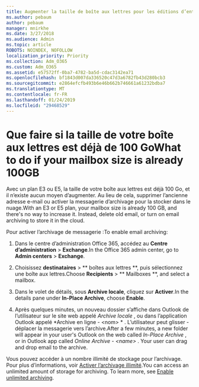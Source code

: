 ```yaml
---
title: Augmenter la taille de boîte aux lettres pour les éditions d’entreprise
ms.author: pebaum
author: pebaum
manager: mnirkhe
ms.date: 3/27/2018
ms.audience: Admin
ms.topic: article
ROBOTS: NOINDEX, NOFOLLOW
localization_priority: Priority
ms.collection: Adm_O365
ms.custom: Adm_O365
ms.assetid: e57572ff-0ba7-4782-ba5d-cdac3142ea71
ms.openlocfilehash: bf1843d007da336520c47d3a6782fb43d280bcb3
ms.sourcegitcommit: e2864efcfb493b6e46b662b746661a61232bdba7
ms.translationtype: MT
ms.contentlocale: fr-FR
ms.lasthandoff: 01/24/2019
ms.locfileid: "29468529"
---
```

# <a name="what-to-do-if-your-mailbox-size-is-already-100gb"></a><span data-ttu-id="a2dfc-102">Que faire si la taille de votre boîte aux lettres est déjà de 100 Go</span><span class="sxs-lookup"><span data-stu-id="a2dfc-102">What to do if your mailbox size is already 100GB</span></span>

<span data-ttu-id="a2dfc-p101">Avec un plan E3 ou E5, la taille de votre boîte aux lettres est déjà 100 Go, et il n’existe aucun moyen d’augmenter. Au lieu de cela, supprimer l’ancienne adresse e-mail ou activer la messagerie d’archivage pour la stocker dans le nuage.</span><span class="sxs-lookup"><span data-stu-id="a2dfc-p101">With an E3 or E5 plan, your mailbox size is already 100 GB, and there's no way to increase it. Instead, delete old email, or turn on email archiving to store it in the cloud.</span></span> 
  
<span data-ttu-id="a2dfc-105">Pour activer l’archivage de messagerie :</span><span class="sxs-lookup"><span data-stu-id="a2dfc-105">To enable email archiving:</span></span>
  
1. <span data-ttu-id="a2dfc-106">Dans le centre d’administration Office 365, accédez au **Centre d’administration** \> **Exchange**.</span><span class="sxs-lookup"><span data-stu-id="a2dfc-106">In the Office 365 admin center, go to **Admin centers** \> **Exchange**.</span></span> 
    
2. <span data-ttu-id="a2dfc-107">Choisissez **destinataires** \> \*\* boîtes aux lettres \*\*, puis sélectionnez une boîte aux lettres.</span><span class="sxs-lookup"><span data-stu-id="a2dfc-107">Choose **Recipients** \> \*\* Mailboxes \*\*, and select a mailbox.</span></span> 
    
3. <span data-ttu-id="a2dfc-108">Dans le volet de détails, sous **Archive locale**, cliquez sur **Activer**.</span><span class="sxs-lookup"><span data-stu-id="a2dfc-108">In the details pane under **In-Place Archive**, choose **Enable**.</span></span> 
    
4. <span data-ttu-id="a2dfc-p102">Après quelques minutes, un nouveau dossier s’affiche dans Outlook de l’utilisateur sur le site web appelé *Archive locale* , ou dans l’application Outlook appelé \*Archive en ligne - \<nom\> \* . L’utilisateur peut glisser -déplacer la messagerie vers l’archive.</span><span class="sxs-lookup"><span data-stu-id="a2dfc-p102">After a few minutes, a new folder will appear in your user's Outlook on the web called  *In-Place Archive*  , or in Outlook app called  *Online Archive - \<name\>*  . Your user can drag and drop email to the archive.</span></span> 
    
<span data-ttu-id="a2dfc-p103">Vous pouvez accéder à un nombre illimité de stockage pour l’archivage. Pour plus d’informations, voir [Activer l’archivage illimité](https://support.office.com/en-us/article/enable-unlimited-archiving-in-office-365-admin-help-e2a789f2-9962-4960-9fd4-a00aa063559e).</span><span class="sxs-lookup"><span data-stu-id="a2dfc-p103">You can access an unlimited amount of storage for archiving. To learn more, see [Enable unlimited archiving](https://support.office.com/en-us/article/enable-unlimited-archiving-in-office-365-admin-help-e2a789f2-9962-4960-9fd4-a00aa063559e).</span></span>
  

